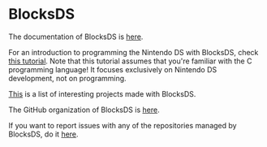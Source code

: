 # BlocksDS

The documentation of BlocksDS is [here](https://blocksds.skylyrac.net/docs/).

For an introduction to programming the Nintendo DS with BlocksDS, check
[this tutorial](https://blocksds.skylyrac.net/tutorial/). Note that this
tutorial assumes that you're familiar with the C programming language! It
focuses exclusively on Nintendo DS development, not on programming.

[This](https://github.com/blocksds/awesome-blocksds) is a list of interesting
projects made with BlocksDS.

The GitHub organization of BlocksDS is [here](https://github.com/blocksds).

If you want to report issues with any of the repositories managed by BlocksDS,
do it [here](https://github.com/blocksds/sdk/issues).
